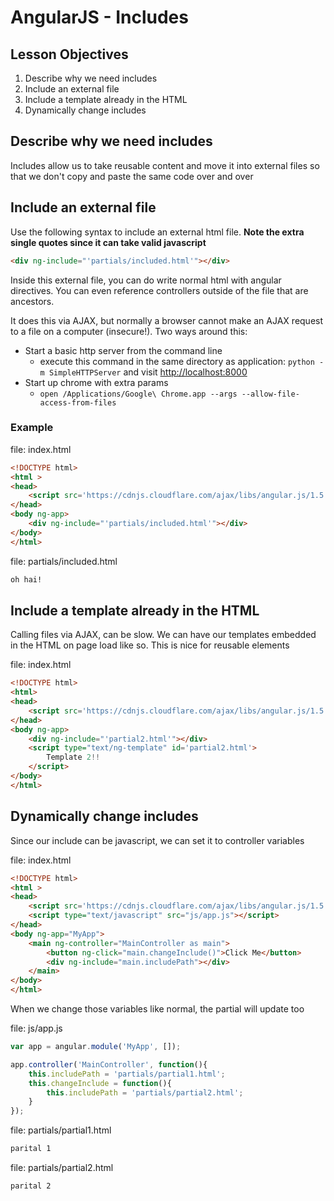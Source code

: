 # AngularJS - Includes

## Lesson Objectives

1. Describe why we need includes
1. Include an external file
1. Include a template already in the HTML
1. Dynamically change includes

## Describe why we need includes

Includes allow us to take reusable content and move it into external files so that we don't copy and paste the same code over and over

## Include an external file

Use the following syntax to include an external html file. **Note the extra single quotes since it can take valid javascript**

```html
<div ng-include="'partials/included.html'"></div>
```

Inside this external file, you can do write normal html with angular directives.  You can even reference controllers outside of the file that are ancestors.

It does this via AJAX, but normally a browser cannot make an AJAX request to a file on a computer (insecure!).  Two ways around this:

- Start a basic http server from the command line
	- execute this command in the same directory as application: `python -m SimpleHTTPServer` and visit [http://localhost:8000](http://localhost:8000)
- Start up chrome with extra params
	- `open /Applications/Google\ Chrome.app --args --allow-file-access-from-files`

### Example

file: index.html
```html
<!DOCTYPE html>
<html >
<head>
	<script src='https://cdnjs.cloudflare.com/ajax/libs/angular.js/1.5.8/angular.min.js'></script>
</head>
<body ng-app>
	<div ng-include="'partials/included.html'"></div>
</body>
</html>
```

file: partials/included.html
```html
oh hai!
```

## Include a template already in the HTML

Calling files via AJAX, can be slow.  We can have our templates embedded in the HTML on page load like so.  This is nice for reusable elements

file: index.html
```html
<!DOCTYPE html>
<html>
<head>
	<script src='https://cdnjs.cloudflare.com/ajax/libs/angular.js/1.5.8/angular.min.js'></script>
</head>
<body ng-app>
	<div ng-include="'partial2.html'"></div>
	<script type="text/ng-template" id='partial2.html'>
		Template 2!!
	</script>
</body>
</html>
```

## Dynamically change includes

Since our include can be javascript, we can set it to controller variables

file: index.html
```html
<!DOCTYPE html>
<html >
<head>
	<script src='https://cdnjs.cloudflare.com/ajax/libs/angular.js/1.5.8/angular.min.js'></script>
	<script type="text/javascript" src="js/app.js"></script>
</head>
<body ng-app="MyApp">
	<main ng-controller="MainController as main">
		<button ng-click="main.changeInclude()">Click Me</button>
		<div ng-include="main.includePath"></div>
	</main>
</body>
</html>
```

When we change those variables like normal, the partial will update too

file: js/app.js
```javascript
var app = angular.module('MyApp', []);

app.controller('MainController', function(){
	this.includePath = 'partials/partial1.html';
	this.changeInclude = function(){
		this.includePath = 'partials/partial2.html';
	}
});
```

file: partials/partial1.html
```html
parital 1
```

file: partials/partial2.html
```html
parital 2
```
